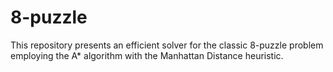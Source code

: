 # 8-puzzle
This repository presents an efficient solver for the classic 8-puzzle problem employing the A* algorithm with the Manhattan Distance heuristic.

